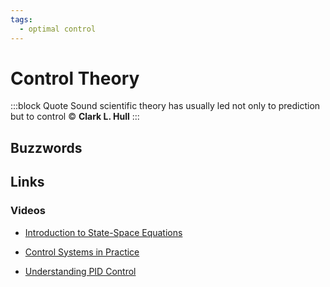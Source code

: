 ```yaml
---
tags:
  - optimal control
---
```


# Control Theory
:::block Quote
Sound scientific theory has usually led not only to prediction but to control © **Clark L. Hull**
:::

## Buzzwords

<Buzzword text="State-Space"/>
<Buzzword text="Lyapunov Stability"/>
<Buzzword text="Nyquist diagram"/>
<Buzzword text="LQR"/>
<Buzzword text="PID"/>
<Buzzword text="Optimal Control"/>
<Buzzword text="Model Predictive Control"/>
<Buzzword text="Kalman filter"/>
<Buzzword text="Particle filter"/>

## Links

### Videos

- [Introduction to State-Space Equations](https://www.youtube.com/watch?v=hpeKrMG-WP0&t=754s)

- [Control Systems in Practice](https://www.youtube.com/watch?v=ApMz1-MK9IQ&list=PLn8PRpmsu08pFBqgd_6Bi7msgkWFKL33b)

- [Understanding PID Control](https://www.youtube.com/watch?v=wkfEZmsQqiA&list=PLn8PRpmsu08pQBgjxYFXSsODEF3Jqmm-y)
